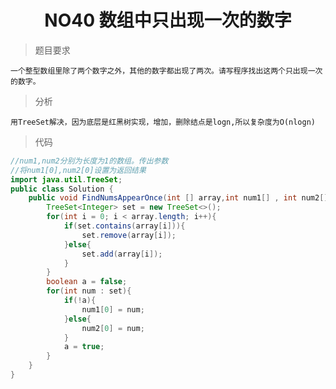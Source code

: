 # <center>NO40 数组中只出现一次的数字
>题目要求

    一个整型数组里除了两个数字之外，其他的数字都出现了两次。请写程序找出这两个只出现一次的数字。

>分析

    用TreeSet解决，因为底层是红黑树实现，增加，删除结点是logn,所以复杂度为O(nlogn)


>代码
```java
//num1,num2分别为长度为1的数组。传出参数
//将num1[0],num2[0]设置为返回结果
import java.util.TreeSet;
public class Solution {
    public void FindNumsAppearOnce(int [] array,int num1[] , int num2[]) {
        TreeSet<Integer> set = new TreeSet<>();
        for(int i = 0; i < array.length; i++){
            if(set.contains(array[i])){
                set.remove(array[i]);
            }else{
                set.add(array[i]);
            }
        }
        boolean a = false;
        for(int num : set){
            if(!a){
                num1[0] = num;
            }else{
                num2[0] = num;
            }
            a = true;
        }
    }
}
```